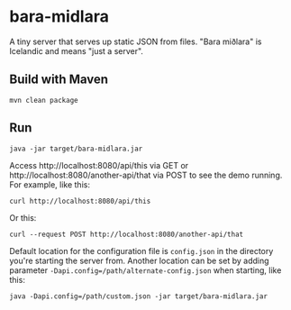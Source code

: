 # bara-midlara
A tiny server that serves up static JSON from files. "Bara miðlara" is Icelandic and means "just a server".

## Build with Maven
```
mvn clean package
```

## Run
```
java -jar target/bara-midlara.jar
```
Access http://localhost:8080/api/this via GET or http://localhost:8080/another-api/that via POST to see the demo running. For example, like this:
```
curl http://localhost:8080/api/this
```
Or this:
```
curl --request POST http://localhost:8080/another-api/that
```
Default location for the configuration file is `config.json` in the directory you're starting the server from. Another location can be set by adding parameter `-Dapi.config=/path/alternate-config.json` when starting, like this:
```
java -Dapi.config=/path/custom.json -jar target/bara-midlara.jar
```

